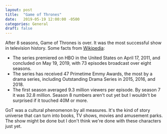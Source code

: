 ```yaml
---
layout: post
title:  "Game of Thrones"
date:   2019-05-19 12:00:00 -0500
categories: General
draft: false
--- 
```


After 8 seasons, Game of Thrones is over. It was the most successful show in television history. Some facts from [Wikipedia](https://en.wikipedia.org/wiki/Game_of_Thrones):

- The series premiered on HBO in the United States on April 17, 2011, and concluded on May 19, 2019, with 73 episodes broadcast over eight seasons.
- The series has received 47 Primetime Emmy Awards, the most by a drama series, including Outstanding Drama Series in 2015, 2016, and 2018.
- The first season averaged 9.3 million viewers per episode. By season 7 it was 32.8 million. Season 8 numbers aren't out yet but I wouldn't be surprised if it touched 40M or more. 

GoT was a cultural phenomenon by all measures. It's the kind of story universe that can turn into books, TV shows, movies and amusement parks. The show might be done but I don't think we're done with these characters just yet. 